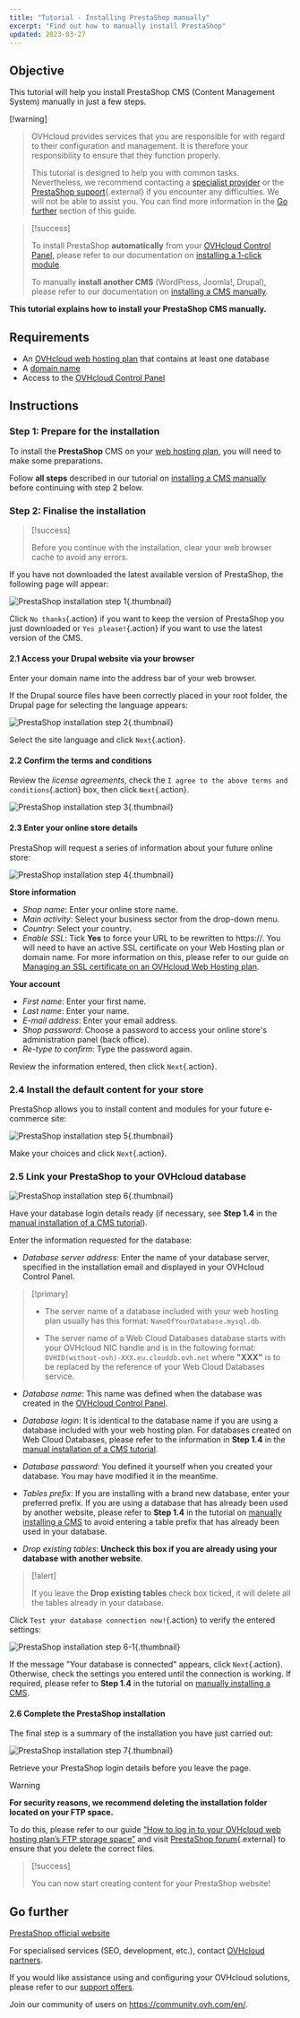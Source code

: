 ```yaml
---
title: "Tutorial - Installing PrestaShop manually"
excerpt: "Find out how to manually install PrestaShop"
updated: 2023-03-27
---
```


## Objective

This tutorial will help you install PrestaShop CMS (Content Management System) manually in just a few steps.

[!warning]
>
> OVHcloud provides services that you are responsible for with regard to their configuration and management. It is therefore your responsibility to ensure that they function properly.
>
> This tutorial is designed to help you with common tasks. Nevertheless, we recommend contacting a [specialist provider](https://partner.ovhcloud.com/en/directory/) or the [PrestaShop support](https://www.prestashop.com/en/support){.external} if you encounter any difficulties. We will not be able to assist you. You can find more information in the [Go further](#go-further) section of this guide.
>

> [!success]
>
> To install PrestaShop **automatically** from your [OVHcloud Control Panel](https://ca.ovh.com/auth/?action=gotomanager&from=https://www.ovh.com/world/&ovhSubsidiary=we), please refer to our documentation on [installing a 1-click module](/pages/web_cloud/web_hosting/cms_install_1_click_modules).
>
> To manually **install another CMS** (WordPress, Joomla!, Drupal), please refer to our documentation on [installing a CMS manually](/pages/web_cloud/web_hosting/cms_manual_installation).
>

**This tutorial explains how to install your PrestaShop CMS manually.**

## Requirements

- An [OVHcloud web hosting plan](https://www.ovhcloud.com/en/web-hosting/) that contains at least one database
- A [domain name](https://www.ovhcloud.com/en/domains/)
- Access to the [OVHcloud Control Panel](https://ca.ovh.com/auth/?action=gotomanager&from=https://www.ovh.com/world/&ovhSubsidiary=we)

## Instructions

### Step 1: Prepare for the installation <a name="step1"></a>

To install the **PrestaShop** CMS on your [web hosting plan](https://www.ovhcloud.com/en/web-hosting/), you will need to make some preparations.

Follow **all steps** described in our tutorial on [installing a CMS manually](/pages/web_cloud/web_hosting/cms_manual_installation) before continuing with step 2 below.

### Step 2: Finalise the installation <a name="step2"></a>

> [!success]
>
> Before you continue with the installation, clear your web browser cache to avoid any errors.
>

If you have not downloaded the latest available version of PrestaShop, the following page will appear:

![PrestaShop installation step 1](https://raw.githubusercontent.com/ovh/docs/develop/templates/external-elements/cms/prestashop/install-update-version.png){.thumbnail}

Click `No thanks`{.action} if you want to keep the version of PrestaShop you just downloaded or `Yes please!`{.action} if you want to use the latest version of the CMS.

#### 2.1 Access your Drupal website via your browser

Enter your domain name into the address bar of your web browser.

If the Drupal source files have been correctly placed in your root folder, the Drupal page for selecting the language appears:

![PrestaShop installation step 2](https://raw.githubusercontent.com/ovh/docs/develop/templates/external-elements/cms/prestashop/install-select-language.png){.thumbnail}

Select the site language and click `Next`{.action}.

#### 2.2 Confirm the terms and conditions

Review the *license agreements*, check the `I agree to the above terms and conditions`{.action} box, then click `Next`{.action}.

![PrestaShop installation step 3](https://raw.githubusercontent.com/ovh/docs/develop/templates/external-elements/cms/prestashop/install-licence-agreement-3.png){.thumbnail}

#### 2.3 Enter your online store details

PrestaShop will request a series of information about your future online store:

![PrestaShop installation step 4](https://raw.githubusercontent.com/ovh/docs/develop/templates/external-elements/cms/prestashop/install-store-infos-4.png){.thumbnail}

**Store information**

- *Shop name*: Enter your online store name.
- *Main activity*: Select your business sector from the drop-down menu.
- *Country*: Select your country.
- *Enable SSL*: Tick **Yes** to force your URL to be rewritten to https://. You will need to have an active SSL certificate on your Web Hosting plan or domain name. For more information on this, please refer to our guide on [Managing an SSL certificate on an OVHcloud Web Hosting plan](/pages/web_cloud/web_hosting/ssl_on_webhosting).

**Your account**

- *First name*: Enter your first name.
- *Last name*: Enter your name.
- *E-mail address*: Enter your email address.
- *Shop password*: Choose a password to access your online store's administration panel (back office).
- *Re-type to confirm*: Type the password again.

Review the information entered, then click `Next`{.action}.

### 2.4 Install the default content for your store

PrestaShop allows you to install content and modules for your future e-commerce site:

![PrestaShop installation step 5](https://raw.githubusercontent.com/ovh/docs/develop/templates/external-elements/cms/prestashop/install-store-content-5.png){.thumbnail}

Make your choices and click `Next`{.action}.

### 2.5 Link your PrestaShop to your OVHcloud database

![PrestaShop installation step 6](https://raw.githubusercontent.com/ovh/docs/develop/templates/external-elements/cms/prestashop/install-db-config-6.png){.thumbnail}

Have your database login details ready (if necessary, see **Step 1.4** in the [manual installation of a CMS tutorial](/pages/web_cloud/web_hosting/cms_manual_installation)).

Enter the information requested for the database:

- *Database server address*: Enter the name of your database server, specified in the installation email and displayed in your OVHcloud Control Panel.

> [!primary]
> 
> - The server name of a database included with your web hosting plan usually has this format: `NameOfYourDatabase.mysql.db`.
>
> - The server name of a Web Cloud Databases database starts with your OVHcloud NIC handle and is in the following format: `OVHID(without-ovh)-XXX.eu.clouddb.ovh.net` where **"XXX"** is to be replaced by the reference of your Web Cloud Databases service.
>

- *Database name*: This name was defined when the database was created in the [OVHcloud Control Panel](https://ca.ovh.com/auth/?action=gotomanager&from=https://www.ovh.com/world/&ovhSubsidiary=we).

- *Database login*: It is identical to the database name if you are using a database included with your web hosting plan. For databases created on Web Cloud Databases, please refer to the information in **Step 1.4** in the [manual installation of a CMS tutorial](/pages/web_cloud/web_hosting/cms_manual_installation).

- *Database password*: You defined it yourself when you created your database. You may have modified it in the meantime.

- *Tables prefix*: If you are installing with a brand new database, enter your preferred prefix. If you are using a database that has already been used by another website, please refer to **Step 1.4** in the tutorial on [manually installing a CMS](/pages/web_cloud/web_hosting/cms_manual_installation) to avoid entering a table prefix that has already been used in your database.

- *Drop existing tables*: **Uncheck this box if you are already using your database with another website**.

>[!alert]
>
> If you leave the **Drop existing tables** check box ticked, it will delete all the tables already in your database.
>

Click `Test your database connection now!`{.action} to verify the entered settings:

![PrestaShop installation step 6-1](https://raw.githubusercontent.com/ovh/docs/develop/templates/external-elements/cms/prestashop/install-db-config-6-1.png){.thumbnail}

If the message "Your database is connected" appears, click `Next`{.action}. Otherwise, check the settings you entered until the connection is working. If required, please refer to **Step 1.4** in the tutorial on [manually installing a CMS](/pages/web_cloud/web_hosting/cms_manual_installation).

#### 2.6 Complete the PrestaShop installation

The final step is a summary of the installation you have just carried out:

![PrestaShop installation step 7](https://raw.githubusercontent.com/ovh/docs/develop/templates/external-elements/cms/prestashop/install-resume-7.png){.thumbnail}

Retrieve your PrestaShop login details before you leave the page.

>[!warning]
>
> **For security reasons, we recommend deleting the installation folder located on your FTP space.**
>
> To do this, please refer to our guide [“How to log in to your OVHcloud web hosting plan’s FTP storage space”](/pages/web_cloud/web_hosting/ftp_connection) and visit [PrestaShop forum](https://www.prestashop.com/forums/){.external} to ensure that you delete the correct files.
>

> [!success]
>
> You can now start creating content for your PrestaShop website!
>

## Go further <a name="go-further"></a>

[PrestaShop official website](https://prestashop.com)

For specialised services (SEO, development, etc.), contact [OVHcloud partners](https://partner.ovhcloud.com/en/directory/).

If you would like assistance using and configuring your OVHcloud solutions, please refer to our [support offers](/links/support).

Join our community of users on <https://community.ovh.com/en/>.